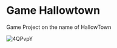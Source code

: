 # Game Hallowtown
Game Project on the name of HallowTown 

![4QPvpY](https://github.com/debsscc/Hallowtown/assets/128826092/db1d0bde-c775-4b5d-a752-e64aa0eeff15)

